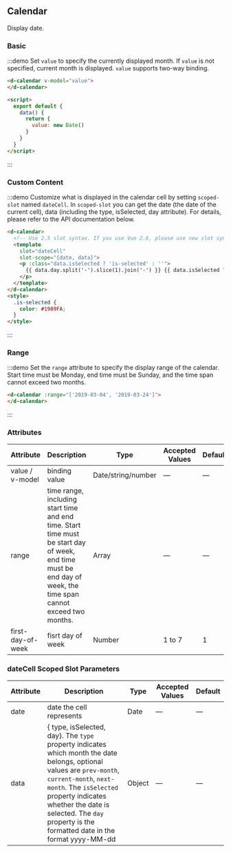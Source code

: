 ## Calendar

Display date.

### Basic

:::demo Set `value` to specify the currently displayed month. If `value` is not specified, current month is displayed. `value` supports two-way binding.
```html
<d-calendar v-model="value">
</d-calendar>

<script>
  export default {
    data() {
      return {
        value: new Date()
      }
    }
  }
</script>
```
:::

### Custom Content

:::demo Customize what is displayed in the calendar cell by setting `scoped-slot` named `dateCell`. In `scoped-slot` you can get the date (the date of the current cell), data (including the type, isSelected, day attribute). For details, please refer to the API documentation below.
```html
<d-calendar>
  <!-- Use 2.5 slot syntax. If you use Vue 2.6, please use new slot syntax-->
  <template
    slot="dateCell"
    slot-scope="{date, data}">
    <p :class="data.isSelected ? 'is-selected' : ''">
      {{ data.day.split('-').slice(1).join('-') }} {{ data.isSelected ? '✔️' : ''}}
    </p>
  </template>
</d-calendar>
<style>
  .is-selected {
    color: #1989FA;
  }
</style>
```
:::

### Range

:::demo Set the `range` attribute to specify the display range of the calendar. Start time must be Monday, end time must be Sunday, and the time span cannot exceed two months.
```html
<d-calendar :range="['2019-03-04', '2019-03-24']">
</d-calendar>
```
:::

### Attributes
| Attribute       | Description        | Type      | Accepted Values       | Default  |
|-----------------|------------------- |---------- |---------------------- |--------- |
| value / v-model | binding value      | Date/string/number | —            | —        |
| range           | time range, including start time and end time. Start time must be start day of week, end time must be end day of week, the time span cannot exceed two months. | Array  | —  | —  |
| first-day-of-week | fisrt day of week| Number    | 1 to 7                |  1       |

### dateCell Scoped Slot Parameters
| Attribute       | Description   | Type      | Accepted Values       | Default  |
|-----------------|-------------- |---------- |---------------------- |--------- |
| date            | date the cell represents  | Date      | —                     | —        |
| data            | { type, isSelected, day}. The `type` property indicates which month the date belongs, optional values are `prev-month`, `current-month`, `next-month`. The `isSelected` property indicates whether the date is selected. The `day` property is the formatted date in the format yyyy-MM-dd    | Object      | —           | —      |
